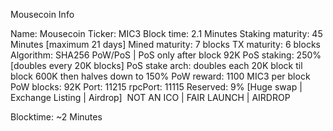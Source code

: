 Mousecoin Info

Name: Mousecoin
Ticker: MIC3
Block time: 2.1 Minutes
Staking maturity: 45 Minutes [maximum 21 days]
Mined maturity: 7 blocks
TX maturity: 6 blocks
Algorithm: SHA256 PoW/PoS | PoS only after block 92K
PoS staking: 250% [doubles every 20K blocks]
PoS stake arch: doubles each 20K block til block 600K then halves down to 150%
PoW reward: 1100 MIC3 per block
PoW blocks: 92K
Port: 11215
rpcPort: 11115
Reserved: 9% [Huge swap | Exchange Listing | Airdrop]
​
NOT AN ICO | FAIR LAUNCH | AIRDROP

Blocktime: ~2 Minutes